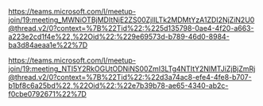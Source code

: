 https://teams.microsoft.com/l/meetup-join/19:meeting_MWNiOTBjMDItNjE2ZS00ZjllLTk2MDMtYzA1ZDI2NjZiN2U0@thread.v2/0?context=%7B%22Tid%22:%225d135798-0ae4-4f20-a663-a223e2cd1f4e%22,%22Oid%22:%229e69573d-b789-46d0-8984-ba3d84aeaa1e%22%7D


https://teams.microsoft.com/l/meetup-join/19:meeting_NTI5Y2RkOGUtODNiNS00ZmI3LTg4NTItY2NlMTJiZjBjZmRj@thread.v2/0?context=%7B%22Tid%22:%22d3a74ac8-efe4-4fe8-b707-b1bf8c6a25bd%22,%22Oid%22:%22e7b39b78-ae65-4340-ab2c-f0cbe0792671%22%7D
